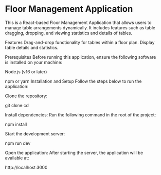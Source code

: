 
# Floor Management Application
This is a React-based Floor Management Application that allows users to manage table arrangements dynamically. It includes features such as table dragging, dropping, and viewing statistics and details of tables.

Features
Drag-and-drop functionality for tables within a floor plan.
Display table details and statistics.

Prerequisites
Before running this application, ensure the following software is installed on your machine:

Node.js (v16 or later)

npm or yarn
Installation and Setup
Follow the steps below to run the application:

Clone the repository:

git clone <repository-url>
cd <repository-directory>

Install dependencies: Run the following command in the root of the project:

npm install

Start the development server:

npm run dev

Open the application: After starting the server, the application will be available at:

http://localhost:3000
